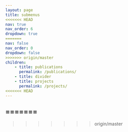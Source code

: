 ```yaml
---
layout: page
title: submenus
<<<<<<< HEAD
nav: true
nav_order: 6
dropdown: true
=======
nav: false
nav_order: 0
dropdown: false
>>>>>>> origin/master
children: 
    - title: publications
      permalink: /publications/
    - title: divider
    - title: projects
      permalink: /projects/
<<<<<<< HEAD
---
```

=======
---
>>>>>>> origin/master
